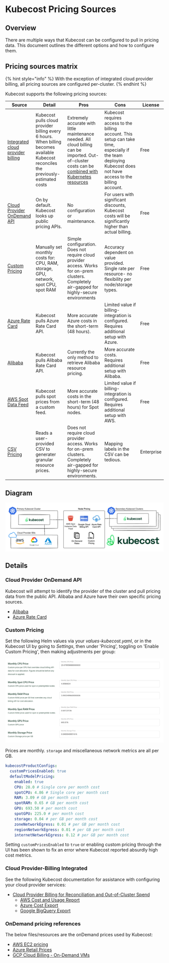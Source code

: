 # Kubecost Pricing Sources

## Overview

There are multiple ways that Kubecost can be configured to pull in pricing data. This document outlines the different options and how to configure them.

## Pricing sources matrix

{% hint style="info" %}
With the exception of integrated cloud provider billing, all pricing sources are configured per-cluster.
{% endhint %}

Kubecost supports the following pricing sources:

| Source | Detail | Pros | Cons | License |
|--|--|--|--|--|
| [Integrated cloud provider billing](/install-and-configure/install/cloud-integration/README.md) | Kubecost pulls cloud provider billing every 6 hours. When billing becomes available Kubecost reconciles the previously-estimated costs | Extremely accurate with little maintenance needed. All cloud billing can be imported. Out-of-cluster costs can be [combined with Kubernetes resources](/using-kubecost/navigating-the-kubecost-ui/collections.md) | Kubecost requires access to the billing account. This setup can take time, especially if the team deploying Kubecost does not have access to the billing account. | Free |
| [Cloud Provider OnDemand API](pricing-sources-matrix.md#cloud-provider-ondemand-api) | On by default. Kubecost looks up public pricing APIs. | No configuration or maintenance. | For users with significant discounts, Kubecost costs will be significantly higher than actual billing. | Free |
| [Custom Pricing](pricing-sources-matrix.md#custom-pricing) | Manually set monthly costs for: CPU, RAM, storage, GPU, network, spot CPU, spot RAM | Simple configuration. Does not require cloud provider access. Works for on-prem clusters. Completely air-gapped for highly-secure environments  | Accuracy dependent on value provided. Single rate per resource- no flexibility per node/storage types. | Free |
| [Azure Rate Card](../install-and-configure/install/cloud-integration/azure-out-of-cluster/azure-config.md) | Kubecost pulls Azure Rate Card API. | More accurate Azure costs in the short-term (48 hours). | Limited value if billing-integration is configured. Requires additional setup with Azure. | Free |
| [Alibaba](../install-and-configure/install/provider-installations/alibaba-install.md) | Kubecost pulls Alibaba Rate Card API. | Currently the only method to retrieve Alibaba resource pricing. | More accurate costs. Requires additional setup with Alibaba. | Free |
| [AWS Spot Data Feed](/install-and-configure/install/cloud-integration/aws-cloud-integrations/aws-spot-instances.md) | Kubecost pulls spot prices from a custom feed. | More accurate costs in the short-term (48 hours) for Spot nodes.| Limited value if billing-integration is configured. Requires additional setup with AWS. | Free |
| [CSV Pricing](/install-and-configure/advanced-configuration/csv-pricing.md) | Reads a user-provided CSV to generater granular resource prices. | Does not require cloud provider access. Works for on-prem clusters. Completely air-gapped for highly-secure environments. | Mapping labels in the CSV can be tedious. | Enterprise |

## Diagram

![Cloud Provider Billing Integrated](../images/cloud-bill-diagram.png)

## Details

### Cloud Provider OnDemand API

Kubecost will attempt to identify the provider of the cluster and pull pricing data from the public API. Alibaba and Azure have their own specific pricing sources.

- [Alibaba](../install-and-configure/install/provider-installations/alibaba-install.md)
- [Azure Rate Card](../install-and-configure/install/cloud-integration/azure-out-of-cluster/azure-config.md)

### Custom Pricing

Set the following Helm values via your *values-kubecost.yaml*, or in the Kubecost UI by going to *Settings*, then under 'Pricing', toggling on 'Enable Custom Pricing', then making adjustments per group:

![UI Custom Pricing Screenshot](/images/custompricing.png)

Prices are monthly. `storage` and miscellaneous network metrics are all per GB.

```yaml
kubecostProductConfigs:
  customPricesEnabled: true
  defaultModelPricing:
    enabled: true
    CPU: 28.0 # Single core per month cost
    spotCPU: 4.86 # Single core per month cost
    RAM: 3.09 # GB per month cost
    spotRAM: 0.65 # GB per month cost
    GPU: 693.50 # per month cost
    spotGPU: 225.0 # per month cost
    storage: 0.04 # per GB per month cost
    zoneNetworkEgress: 0.01 # per GB per month cost
    regionNetworkEgress: 0.01 # per GB per month cost
    internetNetworkEgress: 0.12 # per GB per month cost
```

Setting `customPricesEnabled` to `true` or enabling custom pricing through the UI has been shown to fix an error where Kubecost reported absurdly high cost metrics.

### Cloud Provider-Billing Integrated

See the following Kubecost documentation for assistance with configuring your cloud provider services:

- [Cloud Provider Billing for Reconciliation and Out-of-Cluster Spend](/install-and-configure/install/cloud-integration/README.md)
  - [AWS Cost and Usage Report](/install-and-configure/install/cloud-integration/aws-cloud-integrations/aws-cloud-integrations.md)
  - [Azure Cost Export](/install-and-configure/install/cloud-integration/azure-out-of-cluster/azure-out-of-cluster.md)
  - [Google BigQuery Export](/install-and-configure/install/cloud-integration/gcp-out-of-cluster/README.md)

### OnDemand pricing references

The below files/resources are the onDemand prices used by Kubecost:

- [AWS EC2 pricing](https://pricing.us-east-1.amazonaws.com/offers/v1.0/aws/AmazonEC2/current/us-east-2/index.json)
- [Azure Retail Prices](https://learn.microsoft.com/en-us/rest/api/cost-management/retail-prices/azure-retail-prices)
- [GCP Cloud Billing - On-Demand VMs](https://cloud.google.com/billing/docs/reference/rest/v1/services.skus/list)
